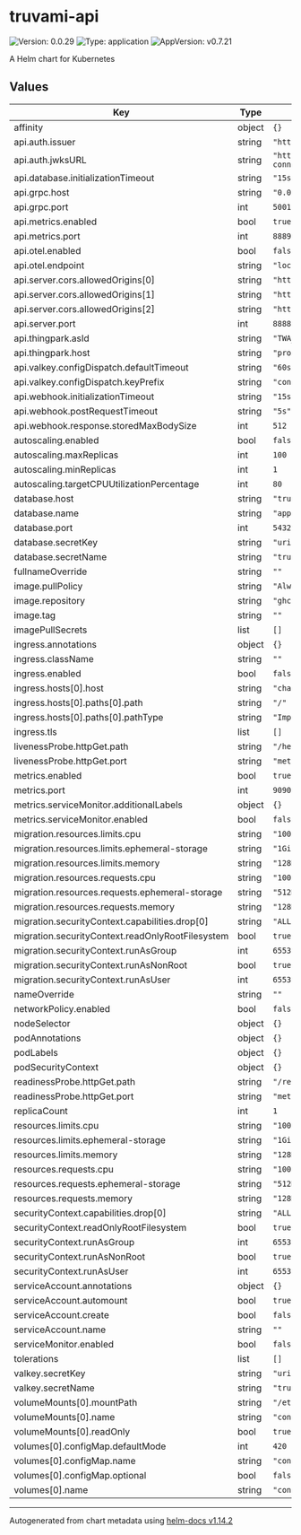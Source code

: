 # truvami-api

![Version: 0.0.29](https://img.shields.io/badge/Version-0.0.29-informational?style=flat-square) ![Type: application](https://img.shields.io/badge/Type-application-informational?style=flat-square) ![AppVersion: v0.7.21](https://img.shields.io/badge/AppVersion-v0.7.21-informational?style=flat-square)

A Helm chart for Kubernetes

## Values

| Key | Type | Default | Description |
|-----|------|---------|-------------|
| affinity | object | `{}` |  |
| api.auth.issuer | string | `"https://sso.sbcdc.ch/auth/realms/truvami"` |  |
| api.auth.jwksURL | string | `"https://sso.sbcdc.ch/auth/realms/truvami/protocol/openid-connect/certs"` |  |
| api.database.initializationTimeout | string | `"15s"` |  |
| api.grpc.host | string | `"0.0.0.0"` |  |
| api.grpc.port | int | `5001` |  |
| api.metrics.enabled | bool | `true` |  |
| api.metrics.port | int | `8889` |  |
| api.otel.enabled | bool | `false` |  |
| api.otel.endpoint | string | `"localhost:4318"` |  |
| api.server.cors.allowedOrigins[0] | string | `"http://localhost:3000"` |  |
| api.server.cors.allowedOrigins[1] | string | `"http://api.truvami.com"` |  |
| api.server.cors.allowedOrigins[2] | string | `"http://api.test.truvami.com"` |  |
| api.server.port | int | `8888` |  |
| api.thingpark.asId | string | `"TWA_xxxxxxxxx.xxxxx.AS"` |  |
| api.thingpark.host | string | `"proxy1.lpn.swisscom.ch"` |  |
| api.valkey.configDispatch.defaultTimeout | string | `"60s"` |  |
| api.valkey.configDispatch.keyPrefix | string | `"config_dispatch"` |  |
| api.webhook.initializationTimeout | string | `"15s"` |  |
| api.webhook.postRequestTimeout | string | `"5s"` |  |
| api.webhook.response.storedMaxBodySize | int | `512` |  |
| autoscaling.enabled | bool | `false` |  |
| autoscaling.maxReplicas | int | `100` |  |
| autoscaling.minReplicas | int | `1` |  |
| autoscaling.targetCPUUtilizationPercentage | int | `80` |  |
| database.host | string | `"truvami-stack-pooler"` |  |
| database.name | string | `"app"` |  |
| database.port | int | `5432` |  |
| database.secretKey | string | `"uri"` |  |
| database.secretName | string | `"truvami-stack-app"` |  |
| fullnameOverride | string | `""` |  |
| image.pullPolicy | string | `"Always"` |  |
| image.repository | string | `"ghcr.io/truvami/api"` |  |
| image.tag | string | `""` |  |
| imagePullSecrets | list | `[]` |  |
| ingress.annotations | object | `{}` |  |
| ingress.className | string | `""` |  |
| ingress.enabled | bool | `false` |  |
| ingress.hosts[0].host | string | `"chart-example.local"` |  |
| ingress.hosts[0].paths[0].path | string | `"/"` |  |
| ingress.hosts[0].paths[0].pathType | string | `"ImplementationSpecific"` |  |
| ingress.tls | list | `[]` |  |
| livenessProbe.httpGet.path | string | `"/healthz"` |  |
| livenessProbe.httpGet.port | string | `"metrics"` |  |
| metrics.enabled | bool | `true` |  |
| metrics.port | int | `9090` |  |
| metrics.serviceMonitor.additionalLabels | object | `{}` |  |
| metrics.serviceMonitor.enabled | bool | `false` |  |
| migration.resources.limits.cpu | string | `"100m"` |  |
| migration.resources.limits.ephemeral-storage | string | `"1Gi"` |  |
| migration.resources.limits.memory | string | `"128Mi"` |  |
| migration.resources.requests.cpu | string | `"100m"` |  |
| migration.resources.requests.ephemeral-storage | string | `"512Mi"` |  |
| migration.resources.requests.memory | string | `"128Mi"` |  |
| migration.securityContext.capabilities.drop[0] | string | `"ALL"` |  |
| migration.securityContext.readOnlyRootFilesystem | bool | `true` |  |
| migration.securityContext.runAsGroup | int | `65534` |  |
| migration.securityContext.runAsNonRoot | bool | `true` |  |
| migration.securityContext.runAsUser | int | `65534` |  |
| nameOverride | string | `""` |  |
| networkPolicy.enabled | bool | `false` |  |
| nodeSelector | object | `{}` |  |
| podAnnotations | object | `{}` |  |
| podLabels | object | `{}` |  |
| podSecurityContext | object | `{}` |  |
| readinessProbe.httpGet.path | string | `"/readyz"` |  |
| readinessProbe.httpGet.port | string | `"metrics"` |  |
| replicaCount | int | `1` |  |
| resources.limits.cpu | string | `"100m"` |  |
| resources.limits.ephemeral-storage | string | `"1Gi"` |  |
| resources.limits.memory | string | `"128Mi"` |  |
| resources.requests.cpu | string | `"100m"` |  |
| resources.requests.ephemeral-storage | string | `"512Mi"` |  |
| resources.requests.memory | string | `"128Mi"` |  |
| securityContext.capabilities.drop[0] | string | `"ALL"` |  |
| securityContext.readOnlyRootFilesystem | bool | `true` |  |
| securityContext.runAsGroup | int | `65534` |  |
| securityContext.runAsNonRoot | bool | `true` |  |
| securityContext.runAsUser | int | `65534` |  |
| serviceAccount.annotations | object | `{}` |  |
| serviceAccount.automount | bool | `true` |  |
| serviceAccount.create | bool | `false` |  |
| serviceAccount.name | string | `""` |  |
| serviceMonitor.enabled | bool | `false` |  |
| tolerations | list | `[]` |  |
| valkey.secretKey | string | `"uri"` |  |
| valkey.secretName | string | `"truvami-stack-valkey"` |  |
| volumeMounts[0].mountPath | string | `"/etc/truvami-api"` |  |
| volumeMounts[0].name | string | `"config"` |  |
| volumeMounts[0].readOnly | bool | `true` |  |
| volumes[0].configMap.defaultMode | int | `420` |  |
| volumes[0].configMap.name | string | `"config-api"` |  |
| volumes[0].configMap.optional | bool | `false` |  |
| volumes[0].name | string | `"config"` |  |

----------------------------------------------
Autogenerated from chart metadata using [helm-docs v1.14.2](https://github.com/norwoodj/helm-docs/releases/v1.14.2)
